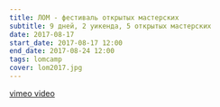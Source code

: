 ```yaml
---
title: ЛОМ - фестиваль открытых мастерских
subtitle: 9 дней, 2 уикенда, 5 открытых мастерских
date: 2017-08-17
start_date: 2017-08-17 12:00
end_date: 2017-08-24 12:00
tags: lomcamp
cover: lom2017.jpg
---
```


[vimeo video](https://vimeo.com/287451333)
